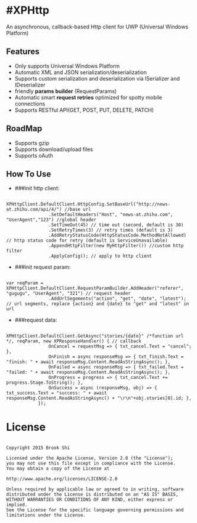 #XPHttp
=======

An asynchronous, callback-based Http client for UWP (Universal Windows Platform)

Features
--------
- Only supports Universal Windows Platform
- Automatic XML and JSON serialization/deserialization
- Supports custom serialization and deserialization via ISerializer and IDeserializer
- friendly **params builder** (RequestParams)
- Automatic smart **request retries** optimized for spotty mobile connections
- Supports RESTful API(GET, POST, PUT, DELETE, PATCH)

RoadMap
--------
- Supports gzip
- Supports download/upload files
- Supports oAuth


How To Use
--------

- ###init http client:
<pre><code>
XPHttpClient.DefaultClient.HttpConfig.SetBaseUrl("http://news-at.zhihu.com/api/4/") //base url
                .SetDefaultHeaders("Host", "news-at.zhihu.com", "UserAgent","123") //global header
                .SetTimeOut(45) // time out (second, default is 30)
                .SetRetryTimes(3) // retry times (default is 3)
                .AddRetryStatusCode(HttpStatusCode.MethodNotAllowed) // http status code for retry (default is ServiceUnavailable)
                .AppendHttpFilter(new MyHttpFilter()) //custom http filter
                .ApplyConfig(); // apply to http client
</code></pre>
    			
- ###init request param:
<pre><code>
var reqParam = XPHttpClient.DefaultClient.RequestParamBuilder.AddHeader("referer", "gugugu", "UserAgent", "321") // request header
                .AddUrlSegements("action", "get", "date", "latest"); // url segments, replace {action} and {date} to "get" and "latest" in url
</code></pre>
				
- ###request data:
<pre><code>
XPHttpClient.DefaultClient.GetAsync("stories/{date}" /*function url */, reqParam, new XPResponseHandler<dynamic>() { // callback
                OnCancel = requestMsg => { txt_cancel.Text = "cancel"; },
                OnFinish = async responseMsg => { txt_finish.Text = "finish: " + await responseMsg.Content.ReadAsStringAsync(); },
                OnFailed = async responseMsg => { txt_failed.Text = "failed: " + await responseMsg.Content.ReadAsStringAsync(); },
                OnProgress = progress => { txt_cancel.Text += progress.Stage.ToString(); },
                OnSuccess = async (responseMsg, obj) => { txt_success.Text = "success: " + await responseMsg.Content.ReadAsStringAsync() + "\r\n"+obj.stories[0].id; },
            });
</code></pre>

License
=======
<pre><code>
Copyright 2015 Brook Shi

Licensed under the Apache License, Version 2.0 (the "License");
you may not use this file except in compliance with the License.
You may obtain a copy of the License at

http://www.apache.org/licenses/LICENSE-2.0

Unless required by applicable law or agreed to in writing, software
distributed under the License is distributed on an "AS IS" BASIS,
WITHOUT WARRANTIES OR CONDITIONS OF ANY KIND, either express or implied.
See the License for the specific language governing permissions and
limitations under the License. 
</code></pre>